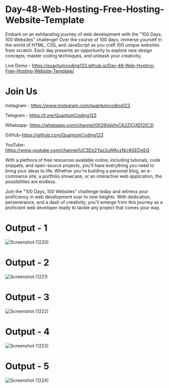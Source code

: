 # Day-48-Web-Hosting-Free-Hosting-Website-Template
Embark on an exhilarating journey of web development with the "100 Days, 100 Websites" challenge! Over the course of 100 days, immerse yourself in the world of HTML, CSS, and JavaScript as you craft 100 unique websites from scratch. Each day presents an opportunity to explore new design concepts, master coding techniques, and unleash your creativity.

Live Demo - https://quantumcoding123.github.io/Day-48-Web-Hosting-Free-Hosting-Website-Template/

# Join Us

Instagram - https://www.instagram.com/quantumcoding123

Telegram - https://t.me/QuantumCoding123

Whatsapp- https://whatsapp.com/channel/0029VaVInCA2ZjCjXEf2IC2I

GitHub-https://github.com/QuantumCoding123

YouTube-https://www.youtube.com/channel/UC3Dz2Yaz2uWAczNU4GEDg5Q

With a plethora of free resources available online, including tutorials, code snippets, and open-source projects, you'll have everything you need to bring your ideas to life. Whether you're building a personal blog, an e-commerce site, a portfolio showcase, or an interactive web application, the possibilities are endless.

Join the "100 Days, 100 Websites" challenge today and witness your proficiency in web development soar to new heights. With dedication, perseverance, and a dash of creativity, you'll emerge from this journey as a proficient web developer ready to tackle any project that comes your way.

# Output - 1

![Screenshot (1220)](https://github.com/user-attachments/assets/cb935c6e-c396-4f93-966f-ce7a5516e060)

# Output - 2

![Screenshot (1221)](https://github.com/user-attachments/assets/d5db1bb1-0c0c-4547-8455-a76ef111b3c5)

# Output - 3

![Screenshot (1222)](https://github.com/user-attachments/assets/de820e0f-fbb4-4b6a-9906-6415658cf552)

# Output - 4

![Screenshot (1223)](https://github.com/user-attachments/assets/8dc68c53-3664-47ae-968d-62ee0bd9754e)

# Output - 5

![Screenshot (1224)](https://github.com/user-attachments/assets/07f38924-2294-4446-b5d4-cf3df589c02c)

